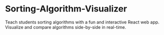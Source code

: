 # Sorting-Algorithm-Visualizer
Teach students sorting algorithms with a fun and interactive React web app. Visualize and compare algorithms side-by-side in real-time.
